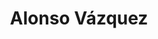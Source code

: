 ---
category: residents
layout: post
title: Alonso Vázquez 
profession: fine arts
website: www.alonsovazquez.net
image:
  - /images/residents/alonsovazquez_01.png
  - /images/residents/alonsovazquez_02.png

---